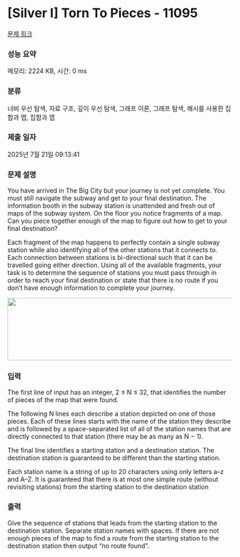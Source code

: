 # [Silver I] Torn To Pieces - 11095 

[문제 링크](https://www.acmicpc.net/problem/11095) 

### 성능 요약

메모리: 2224 KB, 시간: 0 ms

### 분류

너비 우선 탐색, 자료 구조, 깊이 우선 탐색, 그래프 이론, 그래프 탐색, 해시를 사용한 집합과 맵, 집합과 맵

### 제출 일자

2025년 7월 21일 09:13:41

### 문제 설명

<p>You have arrived in The Big City but your journey is not yet complete. You must still navigate the subway and get to your final destination. The information booth in the subway station is unattended and fresh out of maps of the subway system. On the floor you notice fragments of a map. Can you piece together enough of the map to figure out how to get to your final destination?</p>

<p>Each fragment of the map happens to perfectly contain a single subway station while also identifying all of the other stations that it connects to. Each connection between stations is bi-directional such that it can be travelled going either direction. Using all of the available fragments, your task is to determine the sequence of stations you must pass through in order to reach your final destination or state that there is no route if you don’t have enough information to complete your journey.</p>

<p style="text-align: center;"><img alt="" src="" style="height:140px; width:555px"></p>

### 입력 

 <p>The first line of input has an integer, 2 ≤ N ≤ 32, that identifies the number of pieces of the map that were found.</p>

<p>The following N lines each describe a station depicted on one of those pieces. Each of these lines starts with the name of the station they describe and is followed by a space-separated list of all of the station names that are directly connected to that station (there may be as many as N − 1).</p>

<p>The final line identifies a starting station and a destination station. The destination station is guaranteed to be different than the starting station.</p>

<p>Each station name is a string of up to 20 characters using only letters a–z and A–Z. It is guaranteed that there is at most one simple route (without revisiting stations) from the starting station to the destination station</p>

### 출력 

 <p>Give the sequence of stations that leads from the starting station to the destination station. Separate station names with spaces. If there are not enough pieces of the map to find a route from the starting station to the destination station then output “no route found”.</p>

